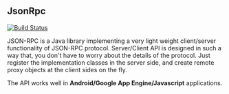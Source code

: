 ## JsonRpc ##
[![Build Status](https://travis-ci.org/RitwikSaikia/jsonrpc.png?branch=master)](https://travis-ci.org/RitwikSaikia/jsonrpc)

JSON-RPC is a Java library implementing a very light weight client/server functionality of JSON-RPC protocol.
Server/Client API is designed in such a way that, you don't have to worry about the details of the protocol.
Just register the implementation classes in the server side, and create remote proxy objects at the client sides on the fly.

The API works well in **Android/Google App Engine/Javascript** applications.
